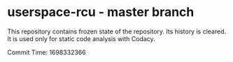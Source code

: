 # userspace-rcu - master branch

This repository contains frozen state of the repository.
Its history is cleared. It is used only for static code
analysis with Codacy.

Commit Time: 1698332366